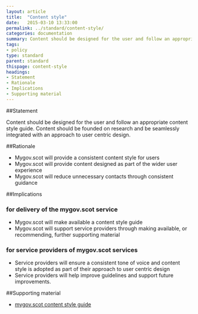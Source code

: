 ```yaml
---
layout: article
title:  "Content style"
date:   2015-03-10 13:33:00
permalink: ../standard/content-style/ 
categories: documentation
summary: Content should be designed for the user and follow an appropriate content style guide. Content should be founded on research and be seamlessly integrated with an approach to user centric design.
tags: 
- policy
type: standard
parent: standard
thispage: content-style
headings:
- Statement
- Rationale
- Implications
- Supporting material
---
```


##Statement

Content should be designed for the user and follow an appropriate content style guide. Content should be founded on research and be seamlessly integrated with an approach to user centric design.

##Rationale

* Mygov.scot will provide a consistent content style for users
* Mygov.scot will provide content designed as part of the wider user experience
* Mygov.scot will reduce unnecessary contacts through consistent guidance

##Implications

### for delivery of the mygov.scot service

* Mygov.scot will make available a content style guide
* Mygov.scot will support service providers through making available, or recommending, further supporting material

### for service providers of mygov.scot services

* Service providers will ensure a consistent tone of voice and content style is adopted as part of their approach to user centric design
* Service providers will help improve guidelines and support future improvements.

##Supporting material

- [mygov.scot content style guide](http://inside.mygov.scot/2014/08/27/consistent-content-style/)
